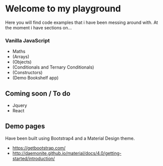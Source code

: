 # Welcome to my playground

Here you will find code examples that i have been messing around with. At the moment i have sections on...

### Vanilla JavaScript
- Maths
- (Arrays)
- (Objects)
- (Conditionals and Ternary Conditionals)
- (Constructors)
- (Demo Bookshelf app)

## Coming soon / To do
- Jquery
- React

## Demo pages

Have been built using Bootstrap4 and a Material Design theme.
- https://getbootstrap.com/
- http://daemonite.github.io/material/docs/4.0/getting-started/introduction/
